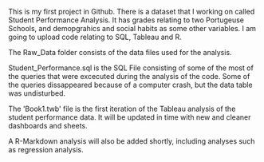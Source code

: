This is my first project in Github. There is a dataset that I working on called Student Performance Analysis. It has grades relating to two Portugeuse Schools, and demopgrahics and social habits as some other variables. I am going to upload code relating to SQL, Tableau and R. 

The Raw_Data folder consists of the data files used for the analysis.

Student_Performance.sql is the SQL File consisting of some of the most of the queries that were excecuted during the analysis of the code. Some of the queries dissappeared because of a computer crash, but the data table was undisturbed. 

The 'Book1.twb' file is the first iteration of the Tableau analysis of the student performance data. It will be updated in time with new and cleaner dashboards and sheets. 

A R-Markdown analysis will also be added shortly, including analyses such as regression analysis. 
